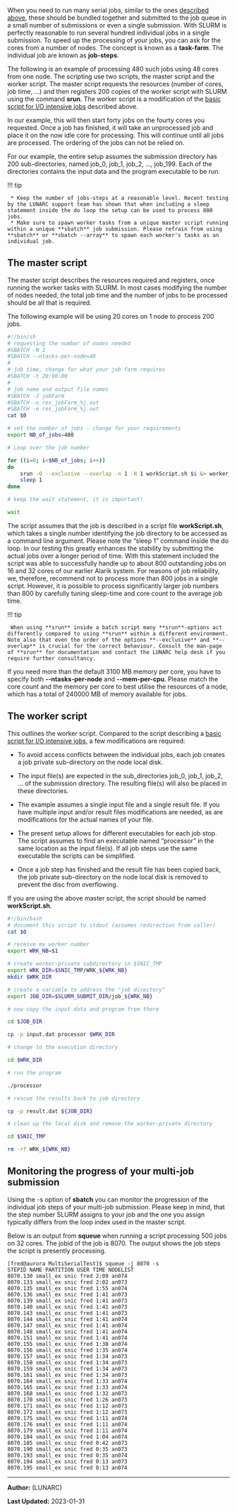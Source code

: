 When you need to run many serial jobs, similar to the ones [described above](#basic-run-script), these should be bundled together and submitted to the job queue in a small number of submissions or even a single submission. With SLURM is perfectly reasonable to run several hundred individual jobs in a single submission. To speed up the processing of your jobs, you can ask for the cores from a number of nodes. The concept is known as a **task-farm**. The individual job are known as **job-steps**.

The following is an example of processing 480 such jobs using 48 cores from one node. The scripting use two scripts, the master script and the worker script. The master script requests the resources (number of cores, job time, ...) and then registers 200 copies of the worker script with SLURM using the command **srun**. The worker script is a modification of the [basic script for I/O intensive jobs](#basic-run-script-for-io-intensive-jobs) described above. 

In our example, this will then start forty jobs on the fourty cores you requested. Once a job has finished, it will take an unprocessed job and place it on the now idle core for processing. This will continue until all jobs are processed. The ordering of the jobs can not be relied on.

For our example, the entire setup assumes the submission directory has 200 sub-directories, named job_0, job_1, job_2, …, job_199. Each of the directories contains the input data and the program executable to be run.

!!! tip

     * Keep the number of jobs-steps at a reasonable level. Recent testing by the LUNARC support team has shown that when including a sleep statement inside the do loop the setup can be used to process 800 jobs.
     * Make sure to spawn worker tasks from a unique master script running within a unique **sbatch** job submission. Please refrain from using **sbatch** or **sbatch --array** to spawn each worker's tasks as an individual job.

## The master script

The master script describes the resources required and registers, once running the worker tasks with SLURM. In most cases modifying the number of nodes needed, the total job time and the number of jobs to be processed should be all that is required.

The following example will be using 20 cores on 1 node to process 200 jobs.

```bash
#!/bin/sh
# requesting the number of nodes needed
#SBATCH -N 1
#SBATCH --ntasks-per-node=48
#
# job time, change for what your job farm requires
#SBATCH -t 20:00:00
#
# job name and output file names
#SBATCH -J jobFarm
#SBATCH -o res_jobFarm_%j.out
#SBATCH -e res_jobFarm_%j.out
cat $0

# set the number of jobs - change for your requirements
export NB_of_jobs=480

# Loop over the job number

for ((i=0; i<$NB_of_jobs; i++))
do
    srun -Q --exclusive --overlap -n 1 -N 1 workScript.sh $i &> worker_${SLURM_JOB_ID}_${i} &
    sleep 1
done

# keep the wait statement, it is important!

wait
```

The script assumes that the job is described in a script file **workScript.sh**, which takes a single number identifying the job directory to be accessed as a command line argument. Please note the “sleep 1” command inside the do loop. In our testing this greatly enhances the stability by submitting the actual jobs over a longer period of time. With this statement included the script was able to successfully handle up to about 800 outstanding jobs on 16 and 32 cores of our earlier Alarik system. For reasons of job reliability, we, therefore, recommend not to process more than 800 jobs in a single script. However, it is possible to process significantly larger job numbers than 800 by carefully tuning sleep-time and core count to the average job time.

!!! tip

     When using **srun** inside a batch script many **srun**-options act differently compared to using **srun** within a different environment. Note also that even the order of the options **--exclusive** and **--overlap** is crucial for the correct behaviour. Consult the man-page of **srun** for documentation and contact the LUNARC help desk if you require further consultancy.

If you need more than the default 3100 MB memory per core, you have to specify both **--ntasks-per-node** and **--mem-per-cpu**. Please match the core count and the memory per core to best utilise the resources of a node, which has a total of 240000 MB of memory available for jobs.

## The worker script

This outlines the worker script. Compared to the script describing a
[basic script for I/O intensive jobs](#basic-run-script-for-io-intensive-jobs), a few modifications are required:

 * To avoid access conflicts between the individual jobs, each job creates a job private sub-directory on the node local disk.

 * The input file(s) are expected in the sub_directories job_0, job_1, job_2, … of the submission directory. The resulting file(s) will also be placed in these directories.

 * The example assumes a single input file and a single result file. If you have multiple input and/or result files modifications are needed, as are modifications for the actual names of your file.

 * The present setup allows for different executables for each job stop. The script assumes to find an executable named “processor” in the same location as the input file(s). If all job steps use the same executable the scripts can be simplified.

 * Once a job step has finished and the result file has been copied back, the job private sub-directory on the node local disk is removed to prevent the disc from overflowing.

If you are using the above master script, the script should be named **workScript.sh**.

```bash
#!/bin/bash
# document this script to stdout (assumes redirection from caller)
cat $0

# receive my worker number
export WRK_NB=$1

# create worker-private subdirectory in $SNIC_TMP
export WRK_DIR=$SNIC_TMP/WRK_${WRK_NB}
mkdir $WRK_DIR

# create a variable to address the "job directory"
export JOB_DIR=$SLURM_SUBMIT_DIR/job_${WRK_NB}

# now copy the input data and program from there

cd $JOB_DIR

cp -p input.dat processor $WRK_DIR

# change to the execution directory

cd $WRK_DIR

# run the program

./processor

# rescue the results back to job directory

cp -p result.dat ${JOB_DIR}

# clean up the local disk and remove the worker-private directory

cd $SNIC_TMP

rm -rf WRK_${WRK_NB}
```

## Monitoring the progress of your multi-job submission

Using the -s option of **sbatch** you can monitor the progression of the individual job steps of your multi-job submission. Please keep in mind, that the step number SLURM assigns to your job and the one you assign typically differs from the loop index used in the master script.

Below is an output from **squeue** when running a script processing 500 jobs on 32 cores. The jobid of the job is 8070. The output shows the job steps the script is presently processing.

    [fred@aurora MultiSerialTest]$ squeue -j 8070 -s
    STEPID NAME PARTITION USER TIME NODELIST
    8070.130 small_ex snic fred 2:09 an074
    8070.133 small_ex snic fred 2:02 an073
    8070.135 small_ex snic fred 1:55 an074
    8070.136 small_ex snic fred 1:41 an073
    8070.139 small_ex snic fred 1:41 an073
    8070.140 small_ex snic fred 1:41 an073
    8070.143 small_ex snic fred 1:41 an073
    8070.144 small_ex snic fred 1:41 an074
    8070.147 small_ex snic fred 1:41 an074
    8070.148 small_ex snic fred 1:41 an074
    8070.151 small_ex snic fred 1:41 an074
    8070.155 small_ex snic fred 1:38 an074
    8070.156 small_ex snic fred 1:35 an074
    8070.157 small_ex snic fred 1:34 an073
    8070.158 small_ex snic fred 1:34 an073
    8070.159 small_ex snic fred 1:34 an073
    8070.161 small_ex snic fred 1:34 an073
    8070.164 small_ex snic fred 1:33 an074
    8070.165 small_ex snic fred 1:33 an074
    8070.168 small_ex snic fred 1:32 an073
    8070.170 small_ex snic fred 1:26 an073
    8070.171 small_ex snic fred 1:12 an073
    8070.172 small_ex snic fred 1:12 an073
    8070.175 small_ex snic fred 1:11 an074
    8070.176 small_ex snic fred 1:11 an074
    8070.179 small_ex snic fred 1:11 an074
    8070.184 small_ex snic fred 1:04 an074
    8070.185 small_ex snic fred 0:42 an073
    8070.190 small_ex snic fred 0:35 an073
    8070.193 small_ex snic fred 0:35 an074
    8070.194 small_ex snic fred 0:13 an073
    8070.195 small_ex snic fred 0:13 an074

---

**Author:**
(LUNARC)

**Last Updated:**
2023-01-31

